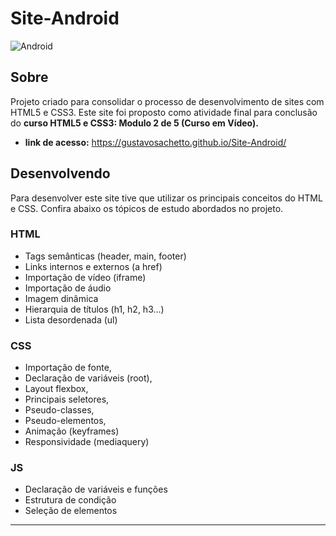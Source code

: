 # Site-Android
![Android](https://github.com/user-attachments/assets/93f76436-b8db-431e-8652-cee79c176b19)

## Sobre
Projeto criado para consolidar o processo de desenvolvimento de sites com HTML5 e CSS3. Este site foi proposto como atividade final para conclusão do __curso HTML5 e CSS3: Modulo 2 de 5 (Curso em Vídeo).__

* __link de acesso:__ https://gustavosachetto.github.io/Site-Android/

## Desenvolvendo

Para desenvolver este site tive que utilizar os principais conceitos do HTML e CSS. Confira abaixo os tópicos de estudo abordados no projeto. 

### HTML 
* Tags semânticas (header, main, footer)
* Links internos e externos (a href)
* Importação de vídeo (iframe)
* Importação de áudio
* Imagem dinâmica
* Hierarquia de títulos (h1, h2, h3...) 
* Lista desordenada (ul)

### CSS
* Importação de fonte,
* Declaração de variáveis (root),
* Layout flexbox,
* Principais seletores,
* Pseudo-classes,
* Pseudo-elementos,
* Animação (keyframes)
* Responsividade (mediaquery)

### JS
* Declaração de variáveis e funções
* Estrutura de condição
* Seleção de elementos

*****************

